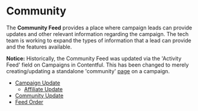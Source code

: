 # Community

The **Community Feed** provides a place where campaign leads can provide updates and other relevant information regarding the campaign. The tech team is working to expand the types of information that a lead can provide and the features available.

**Notice:**
Historically, the Community Feed was updated via the 'Activity Feed' field on Campaigns in Contentful. This has been changed to merely creating/updating a standalone 'community' [page](../pages/README.md) on a campaign.

* [Campaign Update](campaign-update.md)
  * [Affiliate Update](campaign-update.md#affiliate-update)
* [Community Update](community-update.md)
* [Feed Order](feed-order.md)
